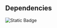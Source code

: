 ## Dependencies
![Static Badge](https://img.shields.io/badge/%40emailjs%2Fbrowser%20-%20v4.3.3%20-%20blue%20)
